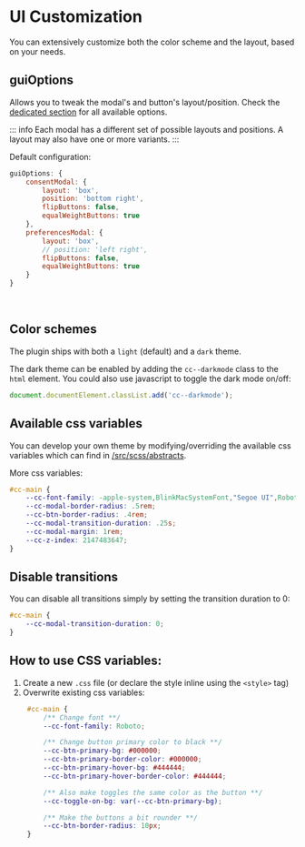 # UI Customization

You can extensively customize both the color scheme and the layout, based on your needs.

## guiOptions

Allows you to tweak the modal's and button's layout/position. Check the [dedicated section](/reference/configuration-reference.html#guioptions) for all available options.

::: info
Each modal has a different set of possible layouts and positions. A layout may also have one or more variants.
:::

Default configuration:
```javascript
guiOptions: {
    consentModal: {
        layout: 'box',
        position: 'bottom right',
        flipButtons: false,
        equalWeightButtons: true
    },
    preferencesModal: {
        layout: 'box',
        // position: 'left right',
        flipButtons: false,
        equalWeightButtons: true
    }
}
```

<br>

## Color schemes
The plugin ships with both a `light` (default) and a `dark` theme.

The dark theme can be enabled by adding the `cc--darkmode` class to the `html` element. You could also use javascript to toggle the dark mode on/off:
```javascript
document.documentElement.classList.add('cc--darkmode');
```

## Available css variables
You can develop your own theme by modifying/overriding the available css variables which can find in [/src/scss/abstracts](https://github.com/orestbida/cookieconsent/tree/v3.0-beta/src/scss/abstracts/).

More css variables:

```css
#cc-main {
    --cc-font-family: -apple-system,BlinkMacSystemFont,"Segoe UI",Roboto,Helvetica,Arial,sans-serif,"Apple Color Emoji","Segoe UI Emoji","Segoe UI Symbol";
    --cc-modal-border-radius: .5rem;
    --cc-btn-border-radius: .4rem;
    --cc-modal-transition-duration: .25s;
    --cc-modal-margin: 1rem;
    --cc-z-index: 2147483647;
}
```

## Disable transitions
You can disable all transitions simply by setting the transition duration to 0:

```css
#cc-main {
    --cc-modal-transition-duration: 0;
}
```

## How to use CSS variables:

1. Create a new `.css` file (or declare the style inline using the `<style>` tag)
2. Overwrite existing css variables:
   ```css
    #cc-main {
        /** Change font **/
        --cc-font-family: Roboto;

        /** Change button primary color to black **/
        --cc-btn-primary-bg: #000000;
        --cc-btn-primary-border-color: #000000;
        --cc-btn-primary-hover-bg: #444444;
        --cc-btn-primary-hover-border-color: #444444;

        /** Also make toggles the same color as the button **/
        --cc-toggle-on-bg: var(--cc-btn-primary-bg);

        /** Make the buttons a bit rounder **/
        --cc-btn-border-radius: 10px;
    }
    ```